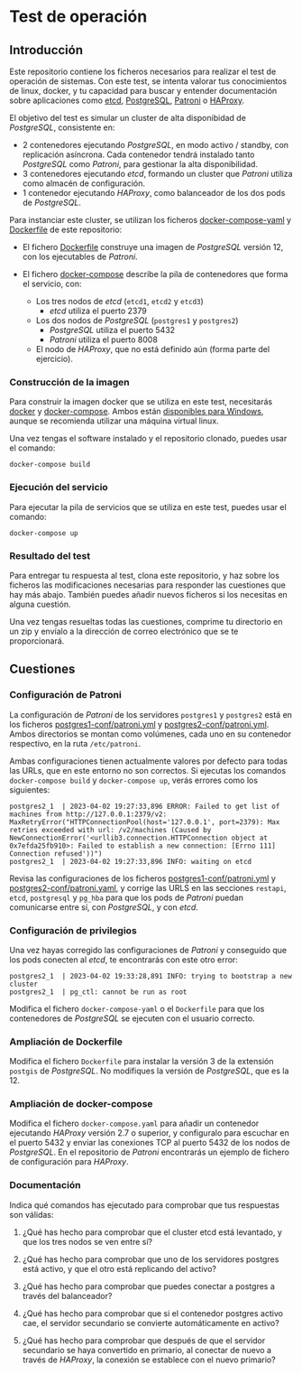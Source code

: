 # Test de operación

## Introducción

Este repositorio contiene los ficheros necesarios para realizar el test de operación de sistemas. Con este test, se intenta valorar tus conocimientos de linux, docker, y tu capacidad para buscar y entender documentación sobre aplicaciones como [etcd](https://etcd.io/), [PostgreSQL](https://www.postgresql.org/), [Patroni](https://github.com/zalando/patroni) o [HAProxy](https://www.haproxy.com/).

El objetivo del test es simular un cluster de alta disponibidad de *PostgreSQL*, consistente en:

- 2 contenedores ejecutando *PostgreSQL*, en modo activo / standby, con replicación asíncrona. Cada contenedor tendrá instalado tanto *PostgreSQL* como *Patroni*, para gestionar la alta disponibilidad.
- 3 contenedores ejecutando *etcd*, formando un cluster que *Patroni* utiliza como almacén de configuración.
- 1 contenedor ejecutando *HAProxy*, como balanceador de los dos pods de *PostgreSQL*.

Para instanciar este cluster, se utilizan los ficheros [docker-compose-yaml](./docker-compose.yaml) y [Dockerfile](./Dockerfile) de este repositorio:

- El fichero [Dockerfile](./Dockerfile) construye una imagen de *PostgreSQL* versión 12, con los ejecutables de *Patroni*.
- El fichero [docker-compose](https://docs.docker.com/compose/compose-file/compose-file-v3/) describe la pila de contenedores que forma el servicio, con:

  - Los tres nodos de *etcd* (`etcd1`, `etcd2` y `etcd3`)
    - *etcd* utiliza el puerto 2379
  - Los dos nodos de *PostgreSQL* (`postgres1` y `postgres2`)
    - *PostgreSQL* utiliza el puerto 5432
    - *Patroni* utiliza el puerto 8008
  - El nodo de *HAProxy*, que no está definido aún (forma parte del ejercicio).

### Construcción de la imagen

Para construir la imagen docker que se utiliza en este test, necesitarás [docker](https://www.docker.com) y [docker-compose](https://docs.docker.com/compose/docker-compose). Ambos están [disponibles para Windows](https://docs.docker.com/desktop/install/windows-install/), aunque se recomienda utilizar una máquina virtual linux.

Una vez tengas el software instalado y el repositorio clonado, puedes usar el comando:

```
docker-compose build
```

### Ejecución del servicio

Para ejecutar la pila de servicios que se utiliza en este test, puedes usar el comando:

```
docker-compose up
```

### Resultado del test

Para entregar tu respuesta al test, clona este repositorio, y haz sobre los ficheros las modificaciones necesarias para responder las cuestiones que hay más abajo. También puedes añadir nuevos ficheros si los necesitas en alguna cuestión.

Una vez tengas resueltas todas las cuestiones, comprime tu directorio en un zip y envíalo a la dirección de correo electrónico que se te proporcionará.

## Cuestiones

### Configuración de Patroni

La configuración de *Patroni* de los servidores `postgres1` y `postgres2` está en los ficheros [postgres1-conf/patroni.yml](./postgres1-conf/patroni.yml) y [postgres2-conf/patroni.yml](./postgres2-conf/patroni.yml). Ambos directorios se montan como volúmenes, cada uno en su contenedor respectivo, en la ruta `/etc/patroni`.

Ambas configuraciones tienen actualmente valores por defecto para todas las URLs, que en este entorno no son correctos. Si ejecutas los comandos `docker-compose build` y `docker-compose up`, verás errores como los siguientes:

```
postgres2_1  | 2023-04-02 19:27:33,896 ERROR: Failed to get list of machines from http://127.0.0.1:2379/v2: MaxRetryError("HTTPConnectionPool(host='127.0.0.1', port=2379): Max retries exceeded with url: /v2/machines (Caused by NewConnectionError('<urllib3.connection.HTTPConnection object at 0x7efda25fb910>: Failed to establish a new connection: [Errno 111] Connection refused'))")
postgres2_1  | 2023-04-02 19:27:33,896 INFO: waiting on etcd
```

Revisa las configuraciones de los ficheros [postgres1-conf/patroni.yml](./postgres1-conf/patroni.yml) y [postgres2-conf/patroni.yaml](./postgres2-conf/patroni.yml), y corrige las URLS en las secciones `restapi`, `etcd`, `postgresql` y `pg_hba` para que los pods de *Patroni* puedan comunicarse entre sí, con *PostgreSQL*, y con *etcd*.

### Configuración de privilegios

Una vez hayas corregido las configuraciones de *Patroni* y conseguido que los pods conecten al *etcd*, te encontrarás con este otro error:

```
postgres2_1  | 2023-04-02 19:33:28,891 INFO: trying to bootstrap a new cluster
postgres2_1  | pg_ctl: cannot be run as root
```

Modifica el fichero `docker-compose-yaml` o el `Dockerfile` para que los contenedores de *PostgreSQL* se ejecuten con el usuario correcto.

### Ampliación de Dockerfile

Modifica el fichero `Dockerfile` para instalar la versión 3 de la extensión `postgis` de *PostgreSQL*. No modifiques la versión de *PostgreSQL*, que es la 12.

### Ampliación de docker-compose

Modifica el fichero `docker-compose.yaml` para añadir un contenedor ejecutando *HAProxy* versión 2.7 o superior, y configuralo para escuchar en el puerto 5432 y enviar las conexiones TCP al puerto 5432 de los nodos de *PostgreSQL*. En el repositorio de *Patroni* encontrarás un ejemplo de fichero de configuración para *HAProxy*.

### Documentación

Indica qué comandos has ejecutado para comprobar que tus respuestas son válidas:

1. ¿Qué has hecho para comprobar que el cluster etcd está levantado, y que los tres nodos se ven entre sí?

2. ¿Qué has hecho para comprobar que uno de los servidores postgres está activo, y que el otro está replicando del activo?

3. ¿Qué has hecho para comprobar que puedes conectar a postgres a través del balanceador?

4. ¿Qué has hecho para comprobar que si el contenedor postgres activo cae, el servidor secundario se convierte automáticamente en activo?

5. ¿Qué has hecho para comprobar que después de que el servidor secundario se haya convertido en primario, al conectar de nuevo a través de *HAProxy*, la conexión se establece con el nuevo primario?
